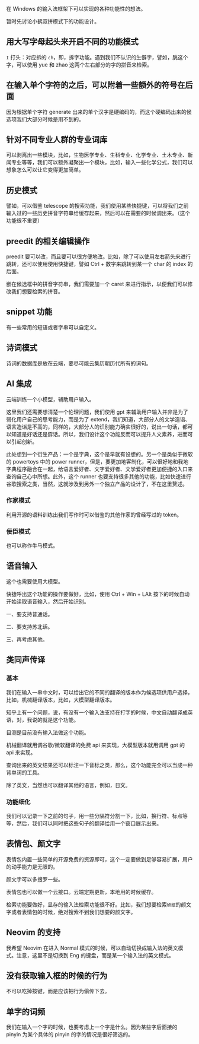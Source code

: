 在 Windows 的输入法框架下可以实现的各种功能性的想法。

暂时先讨论小鹤双拼模式下的功能设计。

## 用大写字母起头来开启不同的功能模式

`I` 打头：对应拆的 `ch`，即，拆字功能。遇到我们不认识的生僻字，譬如，朓这个字，可以使用 yue 和 zhao 这两个左右部分的字的拼音来检索。

## 在输入单个字符的之后，可以附着一些额外的符号在后面

因为根据单个字符 generate 出来的单个汉字是硬编码的，而这个硬编码出来的候选项我们大部分时候是用不到的。

## 针对不同专业人群的专业词库

可以剥离出一些模块，比如，生物医学专业、生科专业、化学专业、土木专业、新闻专业等等，我们可以额外凝聚出一个模块，比如，输入一些化学公式，我们可以想象怎么可以让它变得更加简单。

## 历史模式

譬如，可以借鉴 telescope 的搜索功能，我们使用某些快捷键，可以将我们之前输入过的一些历史拼音字符串给缓存起来，然后可以在需要的时候调出来。（这个功能很不重要）

## preedit 的相关编辑操作

preedit 要可以改，而且要可以很方便地改。比如，除了可以使用左右箭头来进行跳转，还可以使用使用快捷键，譬如 Ctrl + 数字来跳转到某一个 char 的 index 的后面。

嵌在候选框中的拼音字符串，我们需要加一个 caret 来进行指示，以便我们可以修改我们想要检索的拼音。

## snippet 功能

有一些常用的短语或者字串可以自定义。

## 诗词模式

诗词的数据库是放在云端，要尽可能云集历朝历代所有的词句。

## AI 集成

云端训练一个小模型，辅助用户输入。

这里我们还需要想清楚一个伦理问题，我们使用 gpt 来辅助用户输入并非是为了弱化用户自己的思考能力，而是为了 extend，我们知道，大部分人的文学造诣、语言造诣是不高的，同样的，大部分人的识别能力确实很好的，说出一句话，都可以知道是好话还是孬话。所以，我们设计这个功能反而可以提升人文素养，进而可以引起创新。

此处想到一个衍生产品：一个是字典，这个是早就有设想的。另一个是类似于微软的 powertoys 中的 power runner，但是，要更加地客制化，可以很好地和我地字典程序融合在一起，给语言爱好者、文字爱好者、文学爱好者更加便捷的入口来查询自己心中所想。此外，这个 runner 也要支持很多其他的功能，比如快速进行谷歌搜索之类，当然，这就涉及到另外一个独立产品的设计了，不在这里赘述。

### 作家模式

利用开源的语料训练出我们写作时可以借鉴的其他作家的曾经写过的 token。

### 佞臣模式

也可以称作牛马模式。

## 语音输入

这个也需要使用大模型。

快捷呼出这个功能的操作要做好，比如，使用 Ctrl + Win + LAlt 按下的时候自动开始读取语音输入，然后开始识别。

一、要支持普通话。

二、要支持苏北话。

三、再考虑其他。

## 类同声传译

### 基本

我们在输入一串中文时，可以给出它的不同的翻译的版本作为候选项供用户选择，比如，机械翻译版本，比如，大模型翻译版本。

知乎上有一个问题，说，有没有一个输入法支持在打字的时候，中文自动翻译成英语，对，我说的就是这个功能。

目测是目前没有输入法做这个功能。

机械翻译就用调谷歌/微软翻译的免费 api 来实现，大模型版本就用调用 gpt 的 api 来实现。

查询出来的英文结果还可以标注一下音标之类，那么，这个功能完全可以当成一种背单词的工具。

除了英文，当然也可以翻译其他的语言，例如，日文。

### 功能细化

我们可以记录一下之前的句子，用一些分隔符分割一下，比如，换行符、标点等等，然后，我们可以同时把这些句子的翻译给用一个窗口展示出来。

## 表情包、颜文字

表情包内置一些简单的开源免费的资源即可，这个一定要做到足够容易扩展，用户的动手能力是无限的。

颜文字可以多搜罗一些。

表情包也可以做一个云接口。云端定期更新，本地用的时候缓存。

检索功能要做好，显存的输入法检索功能很不好。比如，我们想要检索`欣慰`的颜文字或者表情包的时候，绝对搜索不到我们想要的颜文字。

## Neovim 的支持

我希望 Neovim 在进入 Normal 模式的时候，可以自动切换成输入法的英文模式。注意，这里不是切换到 Eng 的键盘，而是某一个输入法的英文模式。

## 没有获取输入框的时候的行为

不可以吃掉按键，而是应该把行为偷传下去。

## 单字的词频

我们在输入一个字的时候，也要考虑上一个字是什么。因为某些字后面接的 pinyin 为某个具体的 pinyin 的字的情况是很好筛选的。
